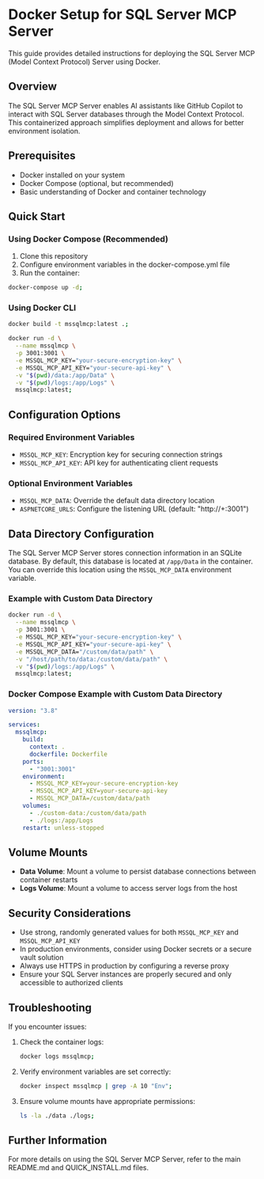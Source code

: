 # Docker Setup for SQL Server MCP Server

This guide provides detailed instructions for deploying the SQL Server MCP (Model Context Protocol) Server using Docker.

## Overview

The SQL Server MCP Server enables AI assistants like GitHub Copilot to interact with SQL Server databases through the Model Context Protocol. This containerized approach simplifies deployment and allows for better environment isolation.

## Prerequisites

- Docker installed on your system
- Docker Compose (optional, but recommended)
- Basic understanding of Docker and container technology

## Quick Start

### Using Docker Compose (Recommended)

1. Clone this repository
2. Configure environment variables in the docker-compose.yml file
3. Run the container:

```bash
docker-compose up -d;
```

### Using Docker CLI

```bash
docker build -t mssqlmcp:latest .;

docker run -d \
  --name mssqlmcp \
  -p 3001:3001 \
  -e MSSQL_MCP_KEY="your-secure-encryption-key" \
  -e MSSQL_MCP_API_KEY="your-secure-api-key" \
  -v "$(pwd)/data:/app/Data" \
  -v "$(pwd)/logs:/app/Logs" \
  mssqlmcp:latest;
```

## Configuration Options

### Required Environment Variables

- `MSSQL_MCP_KEY`: Encryption key for securing connection strings
- `MSSQL_MCP_API_KEY`: API key for authenticating client requests

### Optional Environment Variables

- `MSSQL_MCP_DATA`: Override the default data directory location
- `ASPNETCORE_URLS`: Configure the listening URL (default: "http://+:3001")

## Data Directory Configuration

The SQL Server MCP Server stores connection information in an SQLite database. By default, this database is located at `/app/Data` in the container. You can override this location using the `MSSQL_MCP_DATA` environment variable.

### Example with Custom Data Directory

```bash
docker run -d \
  --name mssqlmcp \
  -p 3001:3001 \
  -e MSSQL_MCP_KEY="your-secure-encryption-key" \
  -e MSSQL_MCP_API_KEY="your-secure-api-key" \
  -e MSSQL_MCP_DATA="/custom/data/path" \
  -v "/host/path/to/data:/custom/data/path" \
  -v "$(pwd)/logs:/app/Logs" \
  mssqlmcp:latest;
```

### Docker Compose Example with Custom Data Directory

```yaml
version: "3.8"

services:
  mssqlmcp:
    build:
      context: .
      dockerfile: Dockerfile
    ports:
      - "3001:3001"
    environment:
      - MSSQL_MCP_KEY=your-secure-encryption-key
      - MSSQL_MCP_API_KEY=your-secure-api-key
      - MSSQL_MCP_DATA=/custom/data/path
    volumes:
      - ./custom-data:/custom/data/path
      - ./logs:/app/Logs
    restart: unless-stopped
```

## Volume Mounts

- **Data Volume**: Mount a volume to persist database connections between container restarts
- **Logs Volume**: Mount a volume to access server logs from the host

## Security Considerations

- Use strong, randomly generated values for both `MSSQL_MCP_KEY` and `MSSQL_MCP_API_KEY`
- In production environments, consider using Docker secrets or a secure vault solution
- Always use HTTPS in production by configuring a reverse proxy
- Ensure your SQL Server instances are properly secured and only accessible to authorized clients

## Troubleshooting

If you encounter issues:

1. Check the container logs:

   ```bash
   docker logs mssqlmcp;
   ```

2. Verify environment variables are set correctly:

   ```bash
   docker inspect mssqlmcp | grep -A 10 "Env";
   ```

3. Ensure volume mounts have appropriate permissions:
   ```bash
   ls -la ./data ./logs;
   ```

## Further Information

For more details on using the SQL Server MCP Server, refer to the main README.md and QUICK_INSTALL.md files.
